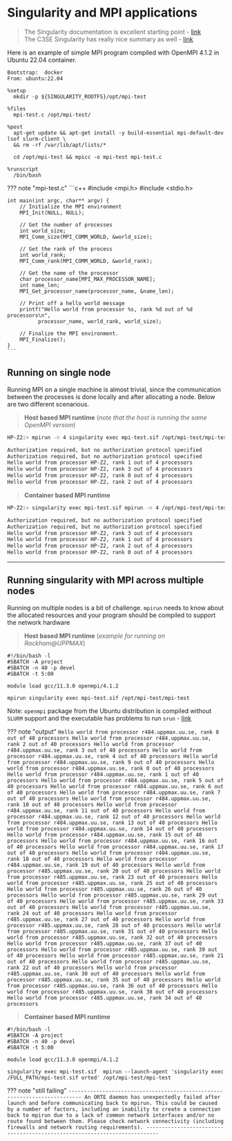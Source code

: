 # Singularity and MPI applications

> The Singularity documentation is excellent starting point - [link](https://sylabs.io/guides/3.8/user-guide/mpi.html)     
The C3SE Singularity has really nice summary as well - [link](https://www.c3se.chalmers.se/documentation/applications/containers-advanced/#running-singularity-with-mpi-across-multiple-nodes)

Here is an example of simple MPI program compiled with OpenMPI 4.1.2 in Ubuntu 22.04 container.


```singularity linenums="1" hl_lines="14"
Bootstrap:  docker
From: ubuntu:22.04

%setup
  mkdir -p ${SINGULARITY_ROOTFS}/opt/mpi-test

%files
  mpi-test.c /opt/mpi-test/

%post
  apt-get update && apt-get install -y build-essential mpi-default-dev lsof slurm-client \
  && rm -rf /var/lib/apt/lists/*
  
  cd /opt/mpi-test && mpicc -o mpi-test mpi-test.c

%runscript
  /bin/bash
```

??? note "mpi-test.c"
    ```c++
    #include <mpi.h>
    #include <stdio.h>

    int main(int argc, char** argv) {
        // Initialize the MPI environment
        MPI_Init(NULL, NULL);

        // Get the number of processes
        int world_size;
        MPI_Comm_size(MPI_COMM_WORLD, &world_size);

        // Get the rank of the process
        int world_rank;
        MPI_Comm_rank(MPI_COMM_WORLD, &world_rank);

        // Get the name of the processor
        char processor_name[MPI_MAX_PROCESSOR_NAME];
        int name_len;
        MPI_Get_processor_name(processor_name, &name_len);

        // Print off a hello world message
        printf("Hello world from processor %s, rank %d out of %d processors\n",
              processor_name, world_rank, world_size);

        // Finalize the MPI environment.
        MPI_Finalize();
    }
    ```

## **Running on single node** 

Running MPI on a single machine is almost trivial, since the communication between the processes is done locally and after allocating a node. Below are two different scenarious.

> **Host based MPI runtime** (_note that the host is running the same OpenMPI version_)
```bash hl_lines="1"
HP-Z2:> mpirun -n 4 singularity exec mpi-test.sif /opt/mpi-test/mpi-test

Authorization required, but no authorization protocol specified
Authorization required, but no authorization protocol specified
Hello world from processor HP-Z2, rank 1 out of 4 processors
Hello world from processor HP-Z2, rank 3 out of 4 processors
Hello world from processor HP-Z2, rank 0 out of 4 processors
Hello world from processor HP-Z2, rank 2 out of 4 processors
```

> **Container based MPI runtime**
```bash hl_lines="1"
HP-Z2:> singularity exec mpi-test.sif mpirun -n 4 /opt/mpi-test/mpi-test

Authorization required, but no authorization protocol specified
Authorization required, but no authorization protocol specified
Hello world from processor HP-Z2, rank 3 out of 4 processors
Hello world from processor HP-Z2, rank 1 out of 4 processors
Hello world from processor HP-Z2, rank 2 out of 4 processors
Hello world from processor HP-Z2, rank 0 out of 4 processors
```  
---


## **Running singularity with MPI across multiple nodes**

Running on multiple nodes is a bit of challenge. `mpirun` needs to know about the allocated resources and your program should be compiled to support the network hardware

> **Host based MPI runtime** (_example for running on Rackham@UPPMAX_)
```slurm hl_lines="8"
#!/bin/bash -l
#SBATCH -A project
#SBATCH -n 40 -p devel
#SBATCH -t 5:00

module load gcc/11.3.0 openmpi/4.1.2

mpirun singularity exec mpi-test.sif /opt/mpi-test/mpi-test
```
Note: `openmpi` package from the Ubuntu distribution is compiled without `SLURM` support and the executable has problems to run `srun` - [link](https://www.open-mpi.org/faq/?category=slurm)

??? note "output"
    ```
    Hello world from processor r484.uppmax.uu.se, rank 8 out of 40 processors
    Hello world from processor r484.uppmax.uu.se, rank 2 out of 40 processors
    Hello world from processor r484.uppmax.uu.se, rank 3 out of 40 processors
    Hello world from processor r484.uppmax.uu.se, rank 4 out of 40 processors
    Hello world from processor r484.uppmax.uu.se, rank 9 out of 40 processors
    Hello world from processor r484.uppmax.uu.se, rank 0 out of 40 processors
    Hello world from processor r484.uppmax.uu.se, rank 1 out of 40 processors
    Hello world from processor r484.uppmax.uu.se, rank 5 out of 40 processors
    Hello world from processor r484.uppmax.uu.se, rank 6 out of 40 processors
    Hello world from processor r484.uppmax.uu.se, rank 7 out of 40 processors
    Hello world from processor r484.uppmax.uu.se, rank 10 out of 40 processors
    Hello world from processor r484.uppmax.uu.se, rank 11 out of 40 processors
    Hello world from processor r484.uppmax.uu.se, rank 12 out of 40 processors
    Hello world from processor r484.uppmax.uu.se, rank 13 out of 40 processors
    Hello world from processor r484.uppmax.uu.se, rank 14 out of 40 processors
    Hello world from processor r484.uppmax.uu.se, rank 15 out of 40 processors
    Hello world from processor r484.uppmax.uu.se, rank 16 out of 40 processors
    Hello world from processor r484.uppmax.uu.se, rank 17 out of 40 processors
    Hello world from processor r484.uppmax.uu.se, rank 18 out of 40 processors
    Hello world from processor r484.uppmax.uu.se, rank 19 out of 40 processors
    Hello world from processor r485.uppmax.uu.se, rank 20 out of 40 processors
    Hello world from processor r485.uppmax.uu.se, rank 23 out of 40 processors
    Hello world from processor r485.uppmax.uu.se, rank 25 out of 40 processors
    Hello world from processor r485.uppmax.uu.se, rank 26 out of 40 processors
    Hello world from processor r485.uppmax.uu.se, rank 29 out of 40 processors
    Hello world from processor r485.uppmax.uu.se, rank 33 out of 40 processors
    Hello world from processor r485.uppmax.uu.se, rank 24 out of 40 processors
    Hello world from processor r485.uppmax.uu.se, rank 27 out of 40 processors
    Hello world from processor r485.uppmax.uu.se, rank 28 out of 40 processors
    Hello world from processor r485.uppmax.uu.se, rank 31 out of 40 processors
    Hello world from processor r485.uppmax.uu.se, rank 32 out of 40 processors
    Hello world from processor r485.uppmax.uu.se, rank 37 out of 40 processors
    Hello world from processor r485.uppmax.uu.se, rank 39 out of 40 processors
    Hello world from processor r485.uppmax.uu.se, rank 21 out of 40 processors
    Hello world from processor r485.uppmax.uu.se, rank 22 out of 40 processors
    Hello world from processor r485.uppmax.uu.se, rank 30 out of 40 processors
    Hello world from processor r485.uppmax.uu.se, rank 35 out of 40 processors
    Hello world from processor r485.uppmax.uu.se, rank 36 out of 40 processors
    Hello world from processor r485.uppmax.uu.se, rank 38 out of 40 processors
    Hello world from processor r485.uppmax.uu.se, rank 34 out of 40 processors
    ```


> **Container based MPI runtime**
```slurm hl_lines="8"
#!/bin/bash -l
#SBATCH -A project
#SBATCH -n 40 -p devel
#SBATCH -t 5:00

module load gcc/11.3.0 openmpi/4.1.2

singularity exec mpi-test.sif  mpirun --launch-agent 'singularity exec /FULL_PATH/mpi-test.sif orted' /opt/mpi-test/mpi-test
```

??? note "still failing"
    ```
    --------------------------------------------------------------------------
    An ORTE daemon has unexpectedly failed after launch and before
    communicating back to mpirun. This could be caused by a number
    of factors, including an inability to create a connection back
    to mpirun due to a lack of common network interfaces and/or no
    route found between them. Please check network connectivity
    (including firewalls and network routing requirements).
    --------------------------------------------------------------------------
    ```
